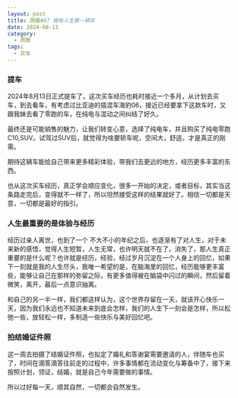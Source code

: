 ```yaml
---
layout: post
title: 周报#07 拥有人生第一辆车
date: 2024-08-13
category:
  - 周报
tags:
  - 买车
---
```




### 提车

2024年8月13日正式提车了，这次买车经历也耗时接近一个多月，从计划去买车，到去看车，有考虑过比亚迪的插混车海豹06，接近已经要拿下这款车时，又跟我妹去看了零跑的车，在纯电与混动之间纠结了好久。

最终还是可能销售的魅力，让我们转变心意，选择了纯电车，并且购买了纯电零跑C10,SUV。试驾过SUV后，就觉得为啥要轿车呢，空间大，舒适，才是真正的刚需。

期待这辆车能给自己带来更多精彩体验，带我们去更远的地方，经历更多丰富的东西。

也从这次买车经历，真正学会顺应变化，很多一开始的决定，或者目标，其实当这条路走完后，变得就不一样了，所以坦然接受这样的结果就好了。相信一切都是天意，一切都是最好的指引。

### 人生最重要的是体验与经历

经历过亲人离世，也到了一个 不大不小的年纪之后，也逐渐有了对人生，对于未来新的感悟，觉得人生短暂，人生无常，也许明天就不在了，消失了，那人生真正重要的是什么呢？也许就是经历，经验，经过岁月沉淀在一个人身上的回忆，如果下一刻就是我的人生尽头，我唯一希望的是，在脑海里的回忆，经历能够更丰富些，能够让自己在那样的弥留之际，有更多值得被在脑袋中闪过的瞬间，然后留着微笑，离开，最后一点意识抽离。

和自己的另一半一样，我们都这样认为，这个世界存留在一天，就该开心快乐一天，因为我们永远也不知道未来到底会怎样，我们的人生下一刻会是怎样，所以松弛一些，放轻松一样，多制造一些快乐与美好回忆吧。

### 拍结婚证件照

这一周去拍摄了结婚证件照，也拟定了婚礼和答谢宴需要邀请的人，伴随车也买了，时间在滴答滴答往前走的过程中，许多事情都在流动变化与筹备中了，接下来按照计划，领证，结婚，就是自己今年需要做的事情。

所以过好每一天，顺其自然，一切都会自然发生。